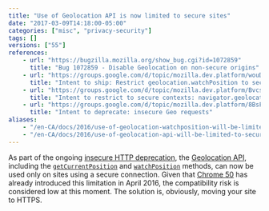 ```yaml
---
title: "Use of Geolocation API is now limited to secure sites"
date: "2017-03-09T14:18:00-05:00"
categories: ["misc", "privacy-security"]
tags: []
versions: ["55"]
references:
    - url: "https://bugzilla.mozilla.org/show_bug.cgi?id=1072859"
      title: "Bug 1072859 - Disable Geolocation on non-secure origins"
    - url: "https://groups.google.com/d/topic/mozilla.dev.platform/wouDQLBbm9A/discussion"
      title: "Intent to ship: Restrict geolocation.watchPosition to secure contexts"
    - url: "https://groups.google.com/d/topic/mozilla.dev.platform/BvcsTpAqIsQ/discussion"
      title: "Intent to restrict to secure contexts: navigator.geolocation"
    - url: "https://groups.google.com/d/topic/mozilla.dev.platform/8BsF76gNhDE/discussion"
      title: "Intent to deprecate: insecure Geo requests"
aliases:
    - "/en-CA/docs/2016/use-of-geolocation-watchposition-will-be-limited-to-secure-sites/"
    - "/en-CA/docs/2016/use-of-geolocation-api-will-be-limited-to-secure-sites/"
---
```

As part of the ongoing [insecure HTTP deprecation](https://www.fxsitecompat.dev/en-CA/docs/2015/insecure-http-will-be-deprecated/), the [Geolocation API](https://developer.mozilla.org/docs/Web/API/Geolocation), including the [`getCurrentPosition`](https://developer.mozilla.org/docs/Web/API/Geolocation/getCurrentPosition) and [`watchPosition`](https://developer.mozilla.org/docs/Web/API/Geolocation/watchPosition) methods, can now be used only on sites using a secure connection. Given that [Chrome 50](https://developers.google.com/web/updates/2016/04/geolocation-on-secure-contexts-only) has already introduced this limitation in April 2016, the compatibility risk is considered low at this moment. The solution is, obviously, moving your site to HTTPS.
